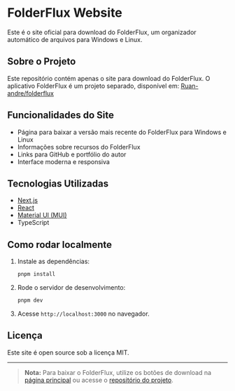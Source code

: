 # FolderFlux Website

Este é o site oficial para download do FolderFlux, um organizador automático de arquivos para Windows e Linux.

## Sobre o Projeto
Este repositório contém apenas o site para download do FolderFlux. O aplicativo FolderFlux é um projeto separado, disponível em: [Ruan-andre/folderflux](https://github.com/Ruan-andre/folderflux)

## Funcionalidades do Site
- Página para baixar a versão mais recente do FolderFlux para Windows e Linux
- Informações sobre recursos do FolderFlux
- Links para GitHub e portfólio do autor
- Interface moderna e responsiva

## Tecnologias Utilizadas
- [Next.js](https://nextjs.org/)
- [React](https://react.dev/)
- [Material UI (MUI)](https://mui.com/)
- TypeScript

## Como rodar localmente
1. Instale as dependências:
   ```sh
   pnpm install
   ```
2. Rode o servidor de desenvolvimento:
   ```sh
   pnpm dev
   ```
3. Acesse `http://localhost:3000` no navegador.

## Licença
Este site é open source sob a licença MIT.

---

> **Nota:** Para baixar o FolderFlux, utilize os botões de download na [página principal](https://folderflux.com) ou acesse o [repositório do projeto](https://github.com/Ruan-andre/folderflux).
